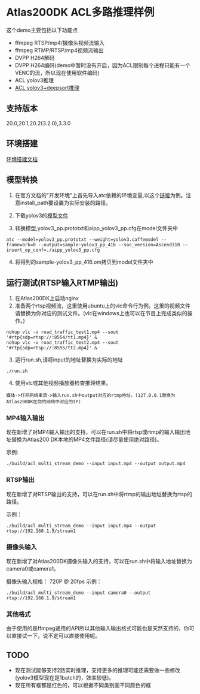 # Atlas200DK ACL多路推理样例
这个demo主要包括以下功能点 
* ffmpeg RTSP/mp4/摄像头视频流输入
* ffmpeg RTMP/RTSP/mp4视频流输出
* DVPP H264解码
* DVPP H264编码(demo中暂时没有开启，因为ACL限制每个进程只能有一个VENC的流，所以现在使用软件编码)
* ACL yolov3推理
* [ACL yolov3+deepsort推理](deepsort.md)

## 支持版本
20.0,20.1,20.2(3.2.0),3.3.0

## 环境搭建
[环境搭建文档](env.md)
## 模型转换
1. 在官方文档的"开发环境"上首先导入atc依赖的环境变量,以这个[链接](https://support.huaweicloud.com/odevg-A200dk_3000/atlaste_10_0363.html)为例。注意install_path要设置为实际安装的路径。

2. 下载yolov3的[模型文件](https://gitee.com/Atlas200DK/sample-objectdetectionbyyolov3/blob/1.3x.0.0/MyModel/yolov3.caffemodel)
3. 转换模型,yolov3_pp.prototxt和aipp_yolov3_pp.cfg在model文件夹中
```
atc --model=yolov3_pp.prototxt --weight=yolov3.caffemodel --framework=0 --output=sample-yolov3_pp_416 --soc_version=Ascend310 --insert_op_conf=./aipp_yolov3_pp.cfg
```
4. 将得到的sample-yolov3_pp_416.om拷贝到model文件夹中
## 运行测试(RTSP输入RTMP输出)
1. 在Atlas200DK上启动nginx
2. 准备两个rtsp视频流，这里使用ubuntu上的vlc命令行为例。这里的视频文件请替换为你对应的测试文件。(vlc在windows上也可以在节目上完成类似的操作。)
```
nohup vlc -v road_traffic_test1.mp4 --sout '#rtp{sdp=rtsp://:8554/tt1.mp4}' &
nohup vlc -v road_traffic_test2.mp4 --sout '#rtp{sdp=rtsp://:8555/tt2.mp4}' &
```
3. 运行run.sh,请将input的地址替换为实际的地址
```
./run.sh
```
4. 使用vlc或其他视频播放器检查推理结果。
```
媒体->打开网络串流->输入run.sh中output对应的rtmp地址。(127.0.0.1替换为Atlas200DK在你的网络中对应的IP)
```

### MP4输入输出
现在新增了对MP4输入输出的支持，可以在run.sh中将rtsp或rtmp的输入输出地址替换为Atlas200 DK本地的MP4文件路径(请尽量使用绝对路径)。

示例:
```
./build/acl_multi_stream_demo --input input.mp4 --output output.mp4
```
### RTSP输出
现在新增了对RTSP输出的支持，可以在run.sh中将rtmp的输出地址替换为rtsp的路径。

示例：
```
./build/acl_multi_stream_demo --input input.mp4 --output rtsp://192.168.1.9/stream1
```
### 摄像头输入
现在新增了对Atlas200DK摄像头输入的支持，可以在run.sh中将输入地址替换为camera0或camera1。

摄像头输入规格： 720P @ 20fps
示例：
```
./build/acl_multi_stream_demo --input camera0 --output rtsp://192.168.1.9/stream1
```
### 其他格式
由于使用的是ffmpeg通用的API所以其他输入输出格式可能也是天然支持的，你可以直接试一下，说不定可以直接使用呢。

## TODO
* 现在测试能够支持2路实时推理，支持更多的推理可能还需要做一些修改(yolov3模型现在是1batch的，效率较低)。
* 现在所有框都是红色的，可以根据不同类别画不同颜色的框
